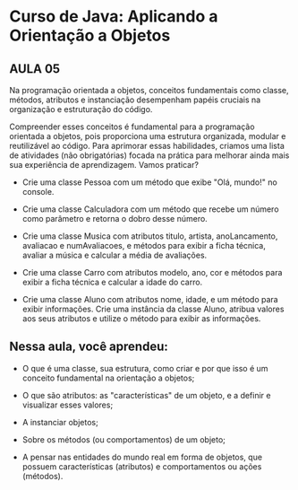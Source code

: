 # Curso de Java: Aplicando a Orientação a Objetos

## AULA 05

Na programação orientada a objetos, conceitos fundamentais como classe, métodos, atributos e instanciação desempenham papéis cruciais na organização e estruturação do código.

Compreender esses conceitos é fundamental para a programação orientada a objetos, pois proporciona uma estrutura organizada, modular e reutilizável ao código. Para aprimorar essas habilidades, criamos uma lista de atividades (não obrigatórias) focada na prática para melhorar ainda mais sua experiência de aprendizagem. Vamos praticar?

* Crie uma classe Pessoa com um método que exibe "Olá, mundo!" no console.

* Crie uma classe Calculadora com um método que recebe um número como parâmetro e retorna o dobro desse número.

* Crie uma classe Musica com atributos titulo, artista, anoLancamento, avaliacao e numAvaliacoes, e métodos para exibir a ficha técnica, avaliar a música e calcular a média de avaliações.

* Crie uma classe Carro com atributos modelo, ano, cor e métodos para exibir a ficha técnica e calcular a idade do carro.

* Crie uma classe Aluno com atributos nome, idade, e um método para exibir informações. Crie uma instância da classe Aluno, atribua valores aos seus atributos e utilize o método para exibir as informações.


## Nessa aula, você aprendeu:

* O que é uma classe, sua estrutura, como criar e por que isso é um conceito fundamental na orientação a objetos;

* O que são atributos: as "características" de um objeto, e a definir e visualizar esses valores;

* A instanciar objetos;

* Sobre os métodos (ou comportamentos) de um objeto;

* A pensar nas entidades do mundo real em forma de objetos, que possuem características (atributos) e comportamentos ou ações (métodos).

